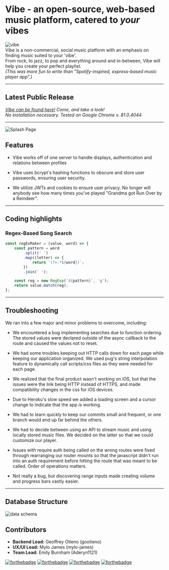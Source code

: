 
# Vibe - an open-source, web-based music platform, catered to _your_ vibes

![vibe](https://i.imgur.com/FNi3qlt.gif)  
Vibe is a non-commercial, social music platform with an emphasis on finding music suited to your 'vibe'.  
From rock, to jazz, to pop and everything around and in-between, Vibe will help you create your perfect playlist.  
_(This was more fun to write than "Spotify-inspired, express-based music player app".)_

---

## Latest Public Release

_[Vibe can be found here!](https://vibe-music-app.herokuapp.com/) Come, and take a look!_  
_No installation necessary. Tested on Google Chrome v. 81.0.4044_

---

![Splash Page](https://i.gyazo.com/66db483da45cd066b308acd25faac651.jpg)

<!-- ![Demo](https://cdn.discordapp.com/attachments/713416272171499613/713416309249015849/Demo.gif)
![Login](https://cdn.discordapp.com/attachments/713416272171499613/713418001197826078/Login.gif) -->

## Features

- Vibe works off of one server to handle displays, authentication and relations between profiles

- Vibe uses bcrypt's hashing functions to obscure and store user passwords, ensuring user security.

- We utilize JWTs and cookies to ensure user privacy. No longer will anybody see how many times you've played "Grandma got Run Over by a Reindeer".

---

## Coding highlights

### Regex-Based Song Search

```js
const regExMaker = (value, word) => {
    const pattern = word
        .split(' ')
        .map((letter) => {
            return `(?=.*${word})`;
        })
        .join(' ');

    const reg = new RegExp(`${pattern}`, 'g');
    return value.match(reg);
};
```

---

## Troubleshooting

We ran into a few major and minor problems to overcome, including:

- We encountered a bug implementing searches due to function ordering. The stored values were declared outside of the async callback to the route and caused the values not to reset.

- We had some troubles keeping out HTTP calls down for each page while keeping our application organized. We used pug's string interpolation feature to dynamically call scripts/css files as they were needed for each page.

- We realized that the final product wasn't working on iOS, but that the issues were the link being HTTP instead of HTTPS, and made compatibility changes in the css for iOS devices.

- Due to Heroku's slow speed we added a loading screen and a cursor change to indicate that the app _is_ working.

- We had to learn quickly to keep our commits small and frequent, or one branch would end up far behind the others.

- We had to decide between using an API to stream music and using locally stored music files. We decided on the latter so that we could customize our player.

- Issues with require auth being called on the wrong routes were fixed through rearranging our router mounts so that the javascript didn't run into an auth requirement before hitting the route that was meant to be called. Order of operations matters.

- Not really a bug, but discovering range inputs made creating volume and progress bars vastly easier.

---

## Database Structure

![data schema](https://i.imgur.com/qIx984r.png)

## Contributors

- **Backend Lead:** Geoffrey Otieno (gootieno)
- **UX/UI Lead:** Mylo James (mylo-james)
- **Team Lead:** Emily Burnham (Aderyn1121)

[![forthebadge](https://forthebadge.com/images/badges/made-with-javascript.svg)](https://forthebadge.com) [![forthebadge](https://forthebadge.com/images/badges/made-with-pug.svg)](https://forthebadge.com)
[![forthebadge](https://forthebadge.com/images/badges/uses-html.svg)](https://forthebadge.com)
[![forthebadge](https://forthebadge.com/images/badges/built-with-love.svg)](https://forthebadge.com)
